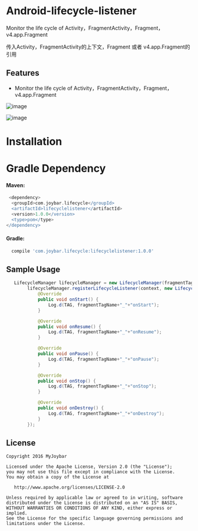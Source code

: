 # Android-lifecycle-listener
Monitor the life cycle of Activity，FragmentActivity，Fragment，v4.app.Fragment

传入Activity，FragmentActivity的上下文，Fragment 或者 v4.app.Fragment的引用

## Features
 - Monitor the life cycle of Activity，FragmentActivity，Fragment，v4.app.Fragment



 ![image](https://github.com/myjoybar/Android-lifecycle-listener/blob/master/screenshots/screenshot1.jpeg) 
 
  ![image](https://github.com/myjoybar/Android-lifecycle-listener/blob/master/screenshots/screenshot2.jpeg) 
  
# Installation


# Gradle Dependency



####  Maven:
```gradle
 <dependency>
  <groupId>com.joybar.lifecycle</groupId>
  <artifactId>lifecyclelistener</artifactId>
  <version>1.0.0</version>
  <type>pom</type>
</dependency>
```

####  Gradle:
```gradle
  compile 'com.joybar.lifecycle:lifecyclelistener:1.0.0'
```
## Sample Usage


```java
   LifecycleManager lifecycleManager = new LifecycleManager(fragmentTagName);
		lifecycleManager.registerLifecycleListener(context, new LifecycleListener() {
			@Override
			public void onStart() {
				Log.d(TAG, fragmentTagName+"_"+"onStart");
			}

			@Override
			public void onResume() {
				Log.d(TAG, fragmentTagName+"_"+"onResume");
			}

			@Override
			public void onPause() {
				Log.d(TAG, fragmentTagName+"_"+"onPause");
			}

			@Override
			public void onStop() {
				Log.d(TAG, fragmentTagName+"_"+"onStop");
			}

			@Override
			public void onDestroy() {
				Log.d(TAG, fragmentTagName+"_"+"onDestroy");
			}
		});

```


## License

    Copyright 2016 MyJoybar

    Licensed under the Apache License, Version 2.0 (the "License");
    you may not use this file except in compliance with the License.
    You may obtain a copy of the License at

       http://www.apache.org/licenses/LICENSE-2.0

    Unless required by applicable law or agreed to in writing, software
    distributed under the License is distributed on an "AS IS" BASIS,
    WITHOUT WARRANTIES OR CONDITIONS OF ANY KIND, either express or implied.
    See the License for the specific language governing permissions and
    limitations under the License.


